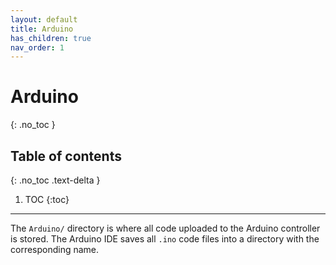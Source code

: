 ```yaml
---
layout: default
title: Arduino
has_children: true
nav_order: 1
---
```


# Arduino
{: .no_toc }

## Table of contents
{: .no_toc .text-delta }

1. TOC
{:toc}

---

The `Arduino/` directory is where all code uploaded to the Arduino controller is stored. The Arduino IDE saves all `.ino` code files into a directory with the corresponding name.
